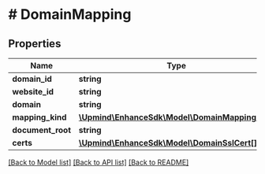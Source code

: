 # # DomainMapping

## Properties

Name | Type | Description | Notes
------------ | ------------- | ------------- | -------------
**domain_id** | **string** |  |
**website_id** | **string** |  |
**domain** | **string** |  |
**mapping_kind** | [**\Upmind\EnhanceSdk\Model\DomainMappingKind**](DomainMappingKind.md) |  |
**document_root** | **string** |  |
**certs** | [**\Upmind\EnhanceSdk\Model\DomainSslCert[]**](DomainSslCert.md) |  | [optional]

[[Back to Model list]](../../README.md#models) [[Back to API list]](../../README.md#endpoints) [[Back to README]](../../README.md)
